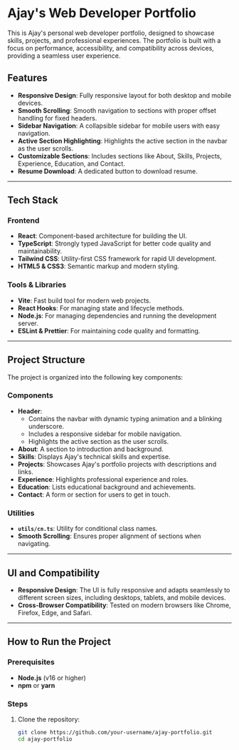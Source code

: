 # Ajay's Web Developer Portfolio

This is Ajay's personal web developer portfolio, designed to showcase skills, projects, and professional experiences. The portfolio is built with a focus on performance, accessibility, and compatibility across devices, providing a seamless user experience.

## Features

- **Responsive Design**: Fully responsive layout for both desktop and mobile devices.
- **Smooth Scrolling**: Smooth navigation to sections with proper offset handling for fixed headers.
- **Sidebar Navigation**: A collapsible sidebar for mobile users with easy navigation.
- **Active Section Highlighting**: Highlights the active section in the navbar as the user scrolls.
- **Customizable Sections**: Includes sections like About, Skills, Projects, Experience, Education, and Contact.
- **Resume Download**: A dedicated button to download resume.

---

## Tech Stack

### Frontend
- **React**: Component-based architecture for building the UI.
- **TypeScript**: Strongly typed JavaScript for better code quality and maintainability.
- **Tailwind CSS**: Utility-first CSS framework for rapid UI development.
- **HTML5 & CSS3**: Semantic markup and modern styling.

### Tools & Libraries
- **Vite**: Fast build tool for modern web projects.
- **React Hooks**: For managing state and lifecycle methods.
- **Node.js**: For managing dependencies and running the development server.
- **ESLint & Prettier**: For maintaining code quality and formatting.

---

## Project Structure

The project is organized into the following key components:

### Components
- **Header**: 
  - Contains the navbar with dynamic typing animation and a blinking underscore.
  - Includes a responsive sidebar for mobile navigation.
  - Highlights the active section as the user scrolls.
- **About**: A section to introduction and background.
- **Skills**: Displays Ajay's technical skills and expertise.
- **Projects**: Showcases Ajay's portfolio projects with descriptions and links.
- **Experience**: Highlights professional experience and roles.
- **Education**: Lists educational background and achievements.
- **Contact**: A form or section for users to get in touch.

### Utilities
- **`utils/cn.ts`**: Utility for conditional class names.
- **Smooth Scrolling**: Ensures proper alignment of sections when navigating.

---

## UI and Compatibility

- **Responsive Design**: The UI is fully responsive and adapts seamlessly to different screen sizes, including desktops, tablets, and mobile devices.
- **Cross-Browser Compatibility**: Tested on modern browsers like Chrome, Firefox, Edge, and Safari.

---

## How to Run the Project

### Prerequisites
- **Node.js** (v16 or higher)
- **npm** or **yarn**

### Steps
1. Clone the repository:
   ```bash
   git clone https://github.com/your-username/ajay-portfolio.git
   cd ajay-portfolio
   ```
